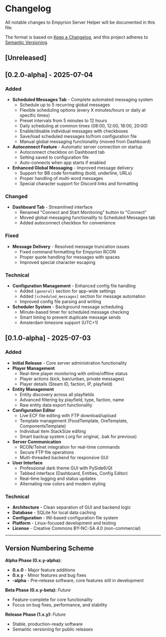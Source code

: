 # Changelog

All notable changes to Empyrion Server Helper will be documented in this file.

The format is based on [Keep a Changelog](https://keepachangelog.com/en/1.0.0/),
and this project adheres to [Semantic Versioning](https://semver.org/spec/v2.0.0.html).

## [Unreleased]

## [0.2.0-alpha] - 2025-07-04

### Added
- **Scheduled Messages Tab** - Complete automated messaging system
  - Schedule up to 5 recurring global messages
  - Flexible scheduling options (every X minutes/hours or daily at specific times)
  - Preset intervals from 5 minutes to 12 hours
  - Daily scheduling at common times (08:00, 12:00, 18:00, 20:00)
  - Enable/disable individual messages with checkboxes
  - Save/load scheduled messages to/from configuration file
  - Manual global messaging functionality (moved from Dashboard)
- **Autoconnect Feature** - Automatic server connection on startup
  - Autoconnect checkbox on Dashboard tab
  - Setting saved to configuration file
  - Auto-connects when app starts if enabled
- **Enhanced Global Messaging** - Improved message delivery
  - Support for BB code formatting (bold, underline, URLs)
  - Proper handling of multi-word messages
  - Special character support for Discord links and formatting

### Changed
- **Dashboard Tab** - Streamlined interface
  - Renamed "Connect and Start Monitoring" button to "Connect"
  - Moved global messaging functionality to Scheduled Messages tab
  - Added autoconnect checkbox for convenience

### Fixed
- **Message Delivery** - Resolved message truncation issues
  - Fixed command formatting for Empyrion RCON
  - Proper quote handling for messages with spaces
  - Improved special character escaping

### Technical
- **Configuration Management** - Enhanced config file handling
  - Added `[general]` section for app-wide settings
  - Added `[scheduled_messages]` section for message automation
  - Improved config file parsing and writing
- **Scheduler System** - Background message scheduling
  - Minute-based timer for scheduled message checking
  - Smart timing to prevent duplicate message sends
  - Amsterdam timezone support (UTC+1)

## [0.1.0-alpha] - 2025-07-03

### Added
- **Initial Release** - Core server administration functionality
- **Player Management** 
  - Real-time player monitoring with online/offline status
  - Player actions (kick, ban/unban, private messages)
  - Player details (Steam ID, faction, IP, playfield)
- **Entity Management**
  - Entity discovery across all playfields
  - Advanced filtering by playfield, type, faction, name
  - Raw entity data export functionality
- **Configuration Editor**
  - Live ECF file editing with FTP download/upload
  - Template management (FoodTemplate, OreTemplate, ComponentsTemplate)
  - Individual item StackSize editing
  - Smart backup system (.org for original, .bak for previous)
- **Server Communication**
  - RCON/Telnet integration for real-time commands
  - Secure FTP file operations
  - Multi-threaded backend for responsive GUI
- **User Interface**
  - Professional dark theme GUI with PySide6/Qt
  - Tabbed interface (Dashboard, Entities, Config Editor)
  - Real-time logging and status updates
  - Alternating row colors and modern styling

### Technical
- **Architecture** - Clean separation of GUI and backend logic
- **Database** - SQLite for local data caching
- **Configuration** - INI-based configuration file system
- **Platform** - Linux-focused development and testing
- **License** - Creative Commons BY-NC-SA 4.0 (non-commercial)

---

## Version Numbering Scheme

**Alpha Phase (0.x.y-alpha):**
- **0.x.0** - Major feature additions
- **0.x.y** - Minor features and bug fixes
- **-alpha** - Pre-release software, core features still in development

**Beta Phase (0.x.y-beta):** *Future*
- Feature-complete for core functionality
- Focus on bug fixes, performance, and stability

**Release Phase (1.x.y):** *Future*
- Stable, production-ready software
- Semantic versioning for public releases
